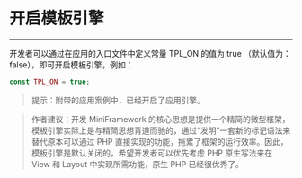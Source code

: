 # 开启模板引擎

---

开发者可以通过在应用的入口文件中定义常量 TPL\_ON 的值为 true （默认值为：false），即可开启模板引擎，例如：

```php
const TPL_ON = true;
```

> 提示：附带的应用案例中，已经开启了应用引擎。

> 作者建议：开发 MiniFramework 的核心思想是提供一个精简的微型框架，模板引擎实际上是与精简思想背道而驰的，通过“发明”一套新的标记语法来替代原本可以通过 PHP 直接实现的功能，拖累了框架的运行效率。因此，模板引擎是默认关闭的，希望开发者可以优先考虑 PHP 原生写法来在 View 和 Layout 中实现所需功能，原生 PHP 已经很优秀了。



